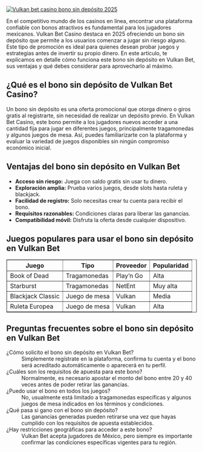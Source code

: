 [![Vulkan bet casino bono sin depósito 2025](https://123-caf.pages.dev/gitsignup.png)](https://vrmoo.ru/Bt82HjjY)

<p>En el competitivo mundo de los casinos en línea, encontrar una plataforma confiable con bonos atractivos es fundamental para los jugadores mexicanos. Vulkan Bet Casino destaca en 2025 ofreciendo un bono sin depósito que permite a los usuarios comenzar a jugar sin riesgo alguno. Este tipo de promoción es ideal para quienes desean probar juegos y estrategias antes de invertir su propio dinero. En este artículo, te explicamos en detalle cómo funciona este bono sin depósito en Vulkan Bet, sus ventajas y qué debes considerar para aprovecharlo al máximo.</p>  <h2>¿Qué es el bono sin depósito de Vulkan Bet Casino?</h2> <p>Un bono sin depósito es una oferta promocional que otorga dinero o giros gratis al registrarte, sin necesidad de realizar un depósito previo. En Vulkan Bet Casino, este bono permite a los jugadores nuevos acceder a una cantidad fija para jugar en diferentes juegos, principalmente tragamonedas y algunos juegos de mesa. Así, puedes familiarizarte con la plataforma y evaluar la variedad de juegos disponibles sin ningún compromiso económico inicial.</p>  <h2>Ventajas del bono sin depósito en Vulkan Bet</h2> <ul>   <li><strong>Acceso sin riesgo:</strong> Juega con saldo gratis sin usar tu dinero.</li>   <li><strong>Exploración amplia:</strong> Prueba varios juegos, desde slots hasta ruleta y blackjack.</li>   <li><strong>Facilidad de registro:</strong> Solo necesitas crear tu cuenta para recibir el bono.</li>   <li><strong>Requisitos razonables:</strong> Condiciones claras para liberar las ganancias.</li>   <li><strong>Compatibilidad móvil:</strong> Disfruta la oferta desde cualquier dispositivo.</li> </ul>  <h2>Juegos populares para usar el bono sin depósito en Vulkan Bet</h2> <table border="1" cellpadding="5" cellspacing="0">   <thead>     <tr>       <th>Juego</th>       <th>Tipo</th>       <th>Proveedor</th>       <th>Popularidad</th>     </tr>   </thead>   <tbody>     <tr>       <td>Book of Dead</td>       <td>Tragamonedas</td>       <td>Play’n Go</td>       <td>Alta</td>     </tr>     <tr>       <td>Starburst</td>       <td>Tragamonedas</td>       <td>NetEnt</td>       <td>Muy alta</td>     </tr>     <tr>       <td>Blackjack Classic</td>       <td>Juego de mesa</td>       <td>Vulkan</td>       <td>Media</td>     </tr>     <tr>       <td>Ruleta Europea</td>       <td>Juego de mesa</td>       <td>Vulkan</td>       <td>Alta</td>     </tr>   </tbody> </table>  <h2>Preguntas frecuentes sobre el bono sin depósito en Vulkan Bet</h2> <dl>   <dt>¿Cómo solicito el bono sin depósito en Vulkan Bet?</dt>   <dd>Simplemente regístrate en la plataforma, confirma tu cuenta y el bono será acreditado automáticamente o aparecerá en tu perfil.</dd>      <dt>¿Cuáles son los requisitos de apuesta para este bono?</dt>   <dd>Normalmente, es necesario apostar el monto del bono entre 20 y 40 veces antes de poder retirar las ganancias.</dd>      <dt>¿Puedo usar el bono en todos los juegos?</dt>   <dd>No, usualmente está limitado a tragamonedas específicas y algunos juegos de mesa indicados en los términos y condiciones.</dd>      <dt>¿Qué pasa si gano con el bono sin depósito?</dt>   <dd>Las ganancias generadas pueden retirarse una vez que hayas cumplido con los requisitos de apuesta establecidos.</dd>      <dt>¿Hay restricciones geográficas para acceder a este bono?</dt>   <dd>Vulkan Bet acepta jugadores de México, pero siempre es importante confirmar las condiciones específicas vigentes para tu región.</dd> </dl>